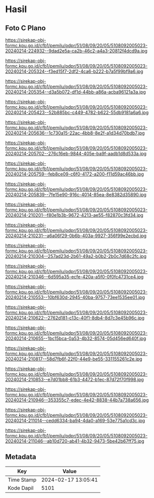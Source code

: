 # Hasil

## Foto C Plano

https://sirekap-obj-formc.kpu.go.id/cfb1/pemilu/pdpr/51/08/09/20/05/5108092005023-20240214-224932--9dad2e5a-ca2b-46c2-a4a3-20812f4dcd9a.jpg

https://sirekap-obj-formc.kpu.go.id/cfb1/pemilu/pdpr/51/08/09/20/05/5108092005023-20240214-205324--f3ed15f7-2df2-4ca6-b222-b7a5f99bf9a6.jpg

https://sirekap-obj-formc.kpu.go.id/cfb1/pemilu/pdpr/51/08/09/20/05/5108092005023-20240214-205354--d3a5b072-df1d-44bb-a86a-acba96121a3a.jpg

https://sirekap-obj-formc.kpu.go.id/cfb1/pemilu/pdpr/51/08/09/20/05/5108092005023-20240214-205423--52b885bc-c449-4782-b622-55db9181a6a6.jpg

https://sirekap-obj-formc.kpu.go.id/cfb1/pemilu/pdpr/51/08/09/20/05/5108092005023-20240214-205636--1c730a15-22ac-4bb8-8e2f-a1d34d70bdb7.jpg

https://sirekap-obj-formc.kpu.go.id/cfb1/pemilu/pdpr/51/08/09/20/05/5108092005023-20240214-205702--276c16eb-9844-405e-ba9f-aadb1d8d533a.jpg

https://sirekap-obj-formc.kpu.go.id/cfb1/pemilu/pdpr/51/08/09/20/05/5108092005023-20240214-205759--feb8ce09-c6f0-4172-a200-f11d59ac46bb.jpg

https://sirekap-obj-formc.kpu.go.id/cfb1/pemilu/pdpr/51/08/09/20/05/5108092005023-20240214-205839--7fe15e90-916c-4014-85ea-8e8382d35890.jpg

https://sirekap-obj-formc.kpu.go.id/cfb1/pemilu/pdpr/51/08/09/20/05/5108092005023-20240214-210201--f80e1b3b-9672-4213-ae55-f82870c3fd34.jpg

https://sirekap-obj-formc.kpu.go.id/cfb1/pemilu/pdpr/51/08/09/20/05/5108092005023-20240214-210231--a6a06f29-0b6b-403a-9927-356f99e2ecbd.jpg

https://sirekap-obj-formc.kpu.go.id/cfb1/pemilu/pdpr/51/08/09/20/05/5108092005023-20240214-210304--257ad23d-2b61-49a2-b0b2-2b0c7d68c2fc.jpg

https://sirekap-obj-formc.kpu.go.id/cfb1/pemilu/pdpr/51/08/09/20/05/5108092005023-20240214-210346--6d595a35-ecfe-420a-a5f0-0f0fc4731ce4.jpg

https://sirekap-obj-formc.kpu.go.id/cfb1/pemilu/pdpr/51/08/09/20/05/5108092005023-20240214-210553--10bf630d-2945-40ba-9757-73ee1535ee01.jpg

https://sirekap-obj-formc.kpu.go.id/cfb1/pemilu/pdpr/51/08/09/20/05/5108092005023-20240214-210622--2762d181-c13c-40f1-8db4-8d7c3e45b96c.jpg

https://sirekap-obj-formc.kpu.go.id/cfb1/pemilu/pdpr/51/08/09/20/05/5108092005023-20240214-210655--1bc15bca-0a53-4b32-8574-05d456ed640f.jpg

https://sirekap-obj-formc.kpu.go.id/cfb1/pemilu/pdpr/51/08/09/20/05/5108092005023-20240214-210817--58d7fb6f-22f0-44e9-be55-331155261c2e.jpg

https://sirekap-obj-formc.kpu.go.id/cfb1/pemilu/pdpr/51/08/09/20/05/5108092005023-20240214-210853--e7d01bb8-61b3-4472-b1ec-87d72f70f998.jpg

https://sirekap-obj-formc.kpu.go.id/cfb1/pemilu/pdpr/51/08/09/20/05/5108092005023-20240214-210946--353355c7-edec-4e42-8838-44b7a738a656.jpg

https://sirekap-obj-formc.kpu.go.id/cfb1/pemilu/pdpr/51/08/09/20/05/5108092005023-20240214-211014--cedd6334-ba94-4da0-a169-53e775a1cd3c.jpg

https://sirekap-obj-formc.kpu.go.id/cfb1/pemilu/pdpr/51/08/09/20/05/5108092005023-20240214-211046--ab10d720-ab41-4b32-9473-5be42b67ff75.jpg


## Metadata

| Key        | Value               |
| ---------- | ------------------- |
| Time Stamp | 2024-02-17 13:05:41 |
| Kode Dapil | 5101                |




